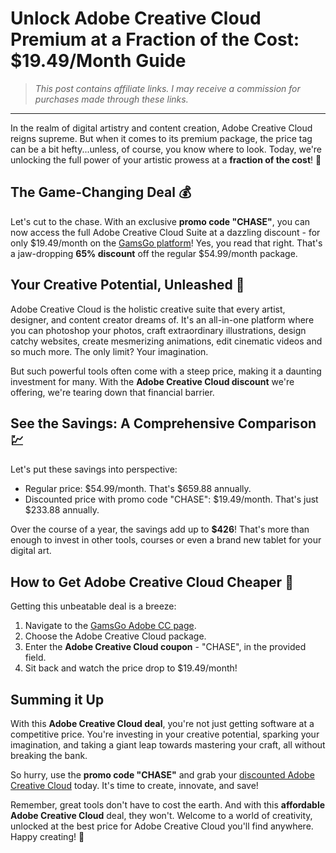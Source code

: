 # Unlock Adobe Creative Cloud Premium at a Fraction of the Cost: $19.49/Month Guide

>*This post contains affiliate links. I may receive a commission for purchases made through these links.*

---

In the realm of digital artistry and content creation, Adobe Creative Cloud reigns supreme. But when it comes to its premium package, the price tag can be a bit hefty...unless, of course, you know where to look. Today, we're unlocking the full power of your artistic prowess at a **fraction of the cost**! 🎉

## The Game-Changing Deal 💰

Let's cut to the chase. With an exclusive **promo code "CHASE"**, you can now access the full Adobe Creative Cloud Suite at a dazzling discount - for only $19.49/month on the [GamsGo platform](https://www.gamsgo.com/partner/ykeX7B)! Yes, you read that right. That's a jaw-dropping **65% discount** off the regular $54.99/month package. 

## Your Creative Potential, Unleashed 🚀

Adobe Creative Cloud is the holistic creative suite that every artist, designer, and content creator dreams of. It's an all-in-one platform where you can photoshop your photos, craft extraordinary illustrations, design catchy websites, create mesmerizing animations, edit cinematic videos and so much more. The only limit? Your imagination.

But such powerful tools often come with a steep price, making it a daunting investment for many. With the **Adobe Creative Cloud discount** we're offering, we're tearing down that financial barrier. 

## See the Savings: A Comprehensive Comparison 💹

Let's put these savings into perspective:

* Regular price: $54.99/month. That's $659.88 annually.
* Discounted price with promo code "CHASE": $19.49/month. That's just $233.88 annually.

Over the course of a year, the savings add up to **$426**! That's more than enough to invest in other tools, courses or even a brand new tablet for your digital art.

## How to Get Adobe Creative Cloud Cheaper 🎯

Getting this unbeatable deal is a breeze:

1. Navigate to the [GamsGo Adobe CC page](https://www.gamsgo.com/partner/ykeX7B).
2. Choose the Adobe Creative Cloud package.
3. Enter the **Adobe Creative Cloud coupon** - "CHASE", in the provided field.
4. Sit back and watch the price drop to $19.49/month!

## Summing it Up

With this **Adobe Creative Cloud deal**, you're not just getting software at a competitive price. You're investing in your creative potential, sparking your imagination, and taking a giant leap towards mastering your craft, all without breaking the bank.

So hurry, use the **promo code "CHASE"** and grab your [discounted Adobe Creative Cloud](https://www.gamsgo.com/partner/ykeX7B) today. It's time to create, innovate, and save!

Remember, great tools don't have to cost the earth. And with this **affordable Adobe Creative Cloud** deal, they won't. Welcome to a world of creativity, unlocked at the best price for Adobe Creative Cloud you'll find anywhere. Happy creating! 🎨
